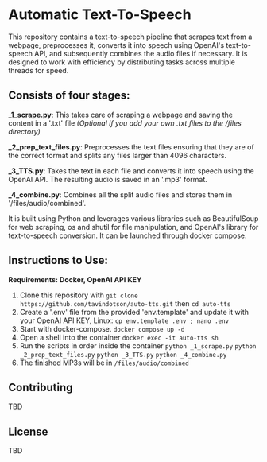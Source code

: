 
# Automatic Text-To-Speech
This repository contains a text-to-speech pipeline that scrapes text from a webpage, preprocesses it, converts it into speech using OpenAI's text-to-speech API, and subsequently combines the audio files if necessary. It is designed to work with efficiency by distributing tasks across multiple threads for speed.

## Consists of four stages:

**_1_scrape.py**: This takes care of scraping a webpage and saving the content in a '.txt' file *(Optional if you add your own .txt files to the /files directory)*

**_2_prep_text_files.py**: Preprocesses the text files ensuring that they are of the correct format and splits any files larger than 4096 characters.

**_3_TTS.py**: Takes the text in each file and converts it into speech using the OpenAI API. The resulting audio is saved in an '.mp3' format.

**_4_combine.py**: Combines all the split audio files and stores them in '/files/audio/combined'.

It is built using Python and leverages various libraries such as BeautifulSoup for web scraping, os and shutil for file manipulation, and OpenAI's library for text-to-speech conversion. It can be launched through docker compose.

## Instructions to Use:

**Requirements: Docker, OpenAI API KEY**

 1. Clone this repository with `git clone https://github.com/tavindotson/auto-tts.git` then `cd auto-tts`
 2. Create a '.env' file from the provided 'env.template' and update it with your OpenAI API KEY,
		Linux: `cp env.template .env ; nano .env`
 3. Start with docker-compose.
		`docker compose up -d`
 4. Open a shell into the container
		`docker exec -it auto-tts sh`
 6. Run the scripts in order inside the container
		`python _1_scrape.py`
		`python _2_prep_text_files.py`
		`python _3_TTS.py`
		`python _4_combine.py`
 7. The finished MP3s will be in `/files/audio/combined`
## Contributing
TBD
## License
TBD